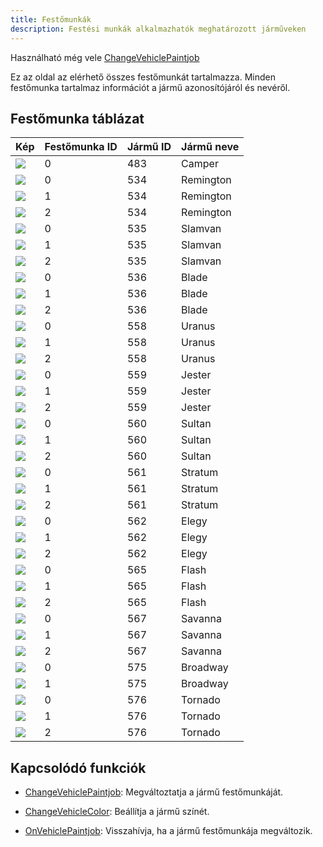 ```yaml
---
title: Festőmunkák
description: Festési munkák alkalmazhatók meghatározott járműveken
---
```


Használható még vele [ChangeVehiclePaintjob](../functions/ChangeVehiclePaintjob)

Ez az oldal az elérhető összes festőmunkát tartalmazza. Minden festőmunka tartalmaz információt a jármű azonosítójáról és nevéről.

## Festőmunka táblázat

| Kép                                                    | Festőmunka ID | Jármű ID | Jármű neve   |
| ------------------------------------------------------ | ------------- | -------- | ------------ |
| ![](/images/paintjobs/VehiclePaintjob_Camper_0.png)    | 0             | 483      | Camper       |
| ![](/images/paintjobs/VehiclePaintjob_Remington_0.png) | 0             | 534      | Remington    |
| ![](/images/paintjobs/VehiclePaintjob_Remington_1.png) | 1             | 534      | Remington    |
| ![](/images/paintjobs/VehiclePaintjob_Remington_2.png) | 2             | 534      | Remington    |
| ![](/images/paintjobs/VehiclePaintjob_Slamvan_0.png)   | 0             | 535      | Slamvan      |
| ![](/images/paintjobs/VehiclePaintjob_Slamvan_1.png)   | 1             | 535      | Slamvan      |
| ![](/images/paintjobs/VehiclePaintjob_Slamvan_2.png)   | 2             | 535      | Slamvan      |
| ![](/images/paintjobs/VehiclePaintjob_Blade_0.png)     | 0             | 536      | Blade        |
| ![](/images/paintjobs/VehiclePaintjob_Blade_0.png)     | 1             | 536      | Blade        |
| ![](/images/paintjobs/VehiclePaintjob_Blade_0.png)     | 2             | 536      | Blade        |
| ![](/images/paintjobs/VehiclePaintjob_Uranus_0.png)    | 0             | 558      | Uranus       |
| ![](/images/paintjobs/VehiclePaintjob_Uranus_0.png)    | 1             | 558      | Uranus       |
| ![](/images/paintjobs/VehiclePaintjob_Uranus_0.png)    | 2             | 558      | Uranus       |
| ![](/images/paintjobs/VehiclePaintjob_Jester_0.png)    | 0             | 559      | Jester       |
| ![](/images/paintjobs/VehiclePaintjob_Jester_1.png)    | 1             | 559      | Jester       |
| ![](/images/paintjobs/VehiclePaintjob_Jester_2.png)    | 2             | 559      | Jester       |
| ![](/images/paintjobs/VehiclePaintjob_Sultan_0.png)    | 0             | 560      | Sultan       |
| ![](/images/paintjobs/VehiclePaintjob_Sultan_1.png)    | 1             | 560      | Sultan       |
| ![](/images/paintjobs/VehiclePaintjob_Sultan_2.png)    | 2             | 560      | Sultan       |
| ![](/images/paintjobs/VehiclePaintjob_Stratum_0.png)   | 0             | 561      | Stratum      |
| ![](/images/paintjobs/VehiclePaintjob_Stratum_1.png)   | 1             | 561      | Stratum      |
| ![](/images/paintjobs/VehiclePaintjob_Stratum_2.png)   | 2             | 561      | Stratum      |
| ![](/images/paintjobs/VehiclePaintjob_Elegy_0.png)     | 0             | 562      | Elegy        |
| ![](/images/paintjobs/VehiclePaintjob_Elegy_1.png)     | 1           	 | 562      | Elegy        |
| ![](/images/paintjobs/VehiclePaintjob_Elegy_2.png)     | 2             | 562      | Elegy        |
| ![](/images/paintjobs/VehiclePaintjob_Flash_0.png)     | 0             | 565      | Flash        |
| ![](/images/paintjobs/VehiclePaintjob_Flash_1.png)     | 1             | 565      | Flash        |
| ![](/images/paintjobs/VehiclePaintjob_Flash_2.png)     | 2             | 565      | Flash        |
| ![](/images/paintjobs/VehiclePaintjob_Savanna_0.png)   | 0             | 567      | Savanna      |
| ![](/images/paintjobs/VehiclePaintjob_Savanna_1.png)   | 1             | 567      | Savanna      |
| ![](/images/paintjobs/VehiclePaintjob_Savanna_2.png)   | 2             | 567      | Savanna      |
| ![](/images/paintjobs/VehiclePaintjob_Broadway_0.png)  | 0             | 575      | Broadway     |
| ![](/images/paintjobs/VehiclePaintjob_Broadway_1.png)  | 1             | 575      | Broadway     |
| ![](/images/paintjobs/VehiclePaintjob_Tornado_0.png)   | 0             | 576      | Tornado      |
| ![](/images/paintjobs/VehiclePaintjob_Tornado_1.png)   | 1             | 576      | Tornado      |
| ![](/images/paintjobs/VehiclePaintjob_Tornado_2.png)   | 2             | 576      | Tornado      |

## Kapcsolódó funkciók

- [ChangeVehiclePaintjob](../functions/ChangeVehiclePaintjob): Megváltoztatja a jármű festőmunkáját.
- [ChangeVehicleColor](ChangeVehicleColor): Beállítja a jármű színét.

- [OnVehiclePaintjob](../callbacks/OnVehiclePaintjob): Visszahívja, ha a jármű festőmunkája megváltozik.